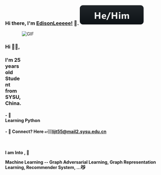 ### Hi there, I'm [EdisonLeeeee!](https://github.com/EdisonLeeeee) 👋.  <img src="https://raw.githubusercontent.com/8bithemant/8bithemant/master/svg/pronouns/hehim.svg" >



<img align="right" height="270px" width="450px" alt="GIF" src="https://media.giphy.com/media/paVD7uL8uz6us/giphy.gif" />
<br />

### Hi 🙋‍♂️,
### I'm 25 years old Student from SYSU, China.

#### - 🥀 Learning Python

#### - 💬 Connect? Here 👉🏼lijt55@mail2.sysu.edu.cn


<br />


**I am Into , 🙏**

**Machine Learning -- Graph Adversarial Learning, Graph Representation Learning, Recommender System, ...😼**
<br />

